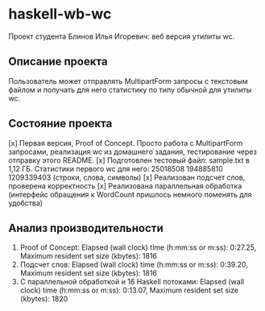 # haskell-wb-wc

Проект студента Блинов Илья Игоревич: веб версия утилиты wc.

## Описание проекта

Пользователь может отправлять MultipartForm запросы с текстовым файлом и получать для него статистику по типу обычной для утилиты wc.

## Состояние проекта

[x] Первая версия, Proof of Concept. Просто работа с MultipartForm запросами, реализация wc из домашнего задания, тестирование через отправку этого README.
[x] Подготовлен тестовый файл: sample.txt в 1,12 ГБ. Статистики первого wc для него: 25018508 194885810 1209339403 (строки, слова, символы)
[x] Реализован подсчет слов, проверена корректность
[x] Реализована параллельная обработка (интерфейс обращения к WordCount пришлось немного поменять для удобства)

## Анализ производительности

1. Proof of Concept: Elapsed (wall clock) time (h:mm:ss or m:ss): 0:27.25, Maximum resident set size (kbytes): 1816
2. Подсчет слов: Elapsed (wall clock) time (h:mm:ss or m:ss): 0:39.20, Maximum resident set size (kbytes): 1816
3. С параллельной обработкой и 16 Haskell потоками: Elapsed (wall clock) time (h:mm:ss or m:ss): 0:13.07, Maximum resident set size (kbytes): 1820
